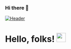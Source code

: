 ### Hi there 👋

[![Header](https://avatars1.githubusercontent.com/u/37880263 "Header")](https://google.com/)

# Hello, folks! <img src="https://raw.githubusercontent.com/MartinHeinz/MartinHeinz/master/wave.gif" width="30px">
